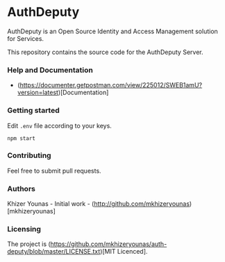 # AuthDeputy

AuthDeputy is an Open Source Identity and Access Management solution for Services.

This repository contains the source code for the AuthDeputy Server.

### Help and Documentation

- (https://documenter.getpostman.com/view/225012/SWEB1amU?version=latest)[Documentation]

### Getting started

Edit `.env` file according to your keys.

```
npm start
```

### Contributing

Feel free to submit pull requests.

### Authors

Khizer Younas - Initial work - (http://github.com/mkhizeryounas)[mkhizeryounas]

### Licensing

The project is (https://github.com/mkhizeryounas/auth-deputy/blob/master/LICENSE.txt)[MIT Licenced].
